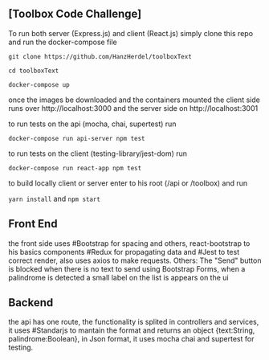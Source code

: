 ## [Toolbox Code Challenge]

To run both server (Express.js) and client (React.js) simply clone this repo and run the docker-compose file

`git clone https://github.com/HanzHerdel/toolboxText`

`cd toolboxText`

`docker-compose up`

once the images be downloaded and the containers mounted the client side runs over http://localhost:3000 and the server side on http://localhost:3001

to run tests on the api (mocha, chai, supertest) run 

`docker-compose run api-server npm test`

to run tests on the client (testing-library/jest-dom) run

`docker-compose run react-app npm test`

to build locally client or server enter to his root (/api or /toolbox) and run

`yarn install` and `npm start`

## Front End
the front side uses #Bootstrap for spacing and others, react-bootstrap to his basics components #Redux for propagating data and #Jest to test correct render, also uses axios to make requests.
Others: The "Send" button is blocked when there is no text to send using Bootstrap Forms, when a palindrome is detected a small label on the list is appears on the ui

## Backend
the api has one route, the functionality is splited in controllers and services, it uses #Standarjs to mantain the format and returns an object {text:String, palindrome:Boolean}, in Json format, it uses mocha chai and supertest for testing.
